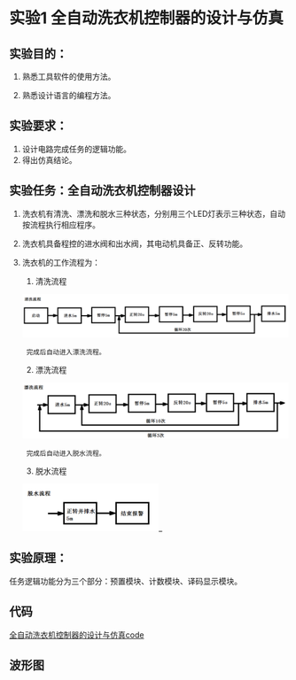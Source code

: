 
# 实验1  全自动洗衣机控制器的设计与仿真

## 实验目的：

1. 熟悉工具软件的使用方法。

2. 熟悉设计语言的编程方法。
## 实验要求：
1. 设计电路完成任务的逻辑功能。
2. 得出仿真结论。
## 实验任务：全自动洗衣机控制器设计
1. 洗衣机有清洗、漂洗和脱水三种状态，分别用三个LED灯表示三种状态，自动按流程执行相应程序。
2. 洗衣机具备程控的进水阀和出水阀，其电动机具备正、反转功能。
3. 洗衣机的工作流程为：
	1. 清洗流程
 	
 	 ![](https://github.com/ashuihui/Fpga_study/blob/master/PNG/1_1.png)
 	 
 		完成后自动进入漂洗流程。
 	2. 漂洗流程
    
   	 ![](https://github.com/ashuihui/Fpga_study/blob/master/PNG/1_2.png)
    
		完成后自动进入脱水流程。

	3. 脱水流程
	
	![](https://github.com/ashuihui/Fpga_study/blob/master/PNG/1_3.png)_

## 实验原理：

任务逻辑功能分为三个部分：预置模块、计数模块、译码显示模块。

## 代码

[全自动洗衣机控制器的设计与仿真code](https://github.com/ashuihui/Fpga_study/blob/master/CODE/xyj.v)

## 波形图
































